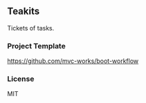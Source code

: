 
Teakits
----

Tickets of tasks.

### Project Template

https://github.com/mvc-works/boot-workflow

### License

MIT
